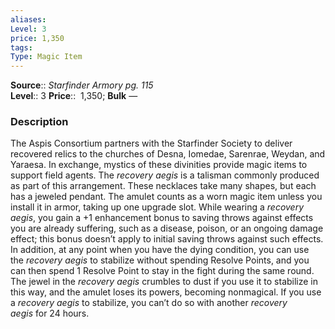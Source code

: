 ```yaml
---
aliases: 
Level: 3
price: 1,350
tags: 
Type: Magic Item
---
```

**Source**:: _Starfinder Armory pg. 115_  
**Level**:: 3
**Price**::  1,350; **Bulk** —

### Description

The Aspis Consortium partners with the Starfinder Society to deliver recovered relics to the churches of Desna, Iomedae, Sarenrae, Weydan, and Yaraesa. In exchange, mystics of these divinities provide magic items to support field agents. The _recovery aegis_ is a talisman commonly produced as part of this arrangement. These necklaces take many shapes, but each has a jeweled pendant. The amulet counts as a worn magic item unless you install it in armor, taking up one upgrade slot. While wearing a _recovery aegis_, you gain a +1 enhancement bonus to saving throws against effects you are already suffering, such as a disease, poison, or an ongoing damage effect; this bonus doesn’t apply to initial saving throws against such effects. In addition, at any point when you have the dying condition, you can use the _recovery aegis_ to stabilize without spending Resolve Points, and you can then spend 1 Resolve Point to stay in the fight during the same round. The jewel in the _recovery aegis_ crumbles to dust if you use it to stabilize in this way, and the amulet loses its powers, becoming nonmagical. If you use a _recovery aegis_ to stabilize, you can’t do so with another _recovery aegis_ for 24 hours.
